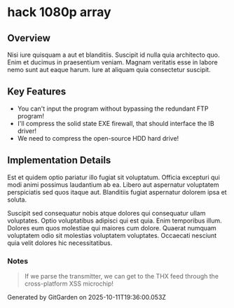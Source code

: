 # hack 1080p array

## Overview
Nisi iure quisquam a aut et blanditiis. Suscipit id nulla quia architecto quo. Enim et ducimus in praesentium veniam. Magnam veritatis esse in labore nemo sunt aut eaque harum. Iure at aliquam quia consectetur suscipit.

## Key Features
- You can't input the program without bypassing the redundant FTP program!
- I'll compress the solid state EXE firewall, that should interface the IB driver!
- We need to compress the open-source HDD hard drive!

## Implementation Details
Est et quidem optio pariatur illo fugiat sit voluptatum. Officia excepturi qui modi animi possimus laudantium ab ea. Libero aut aspernatur voluptatem perspiciatis sed quos itaque aut. Blanditiis fugiat aspernatur dolorem ipsa et soluta.
 Suscipit sed consequatur nobis atque dolores qui consequatur ullam voluptates. Optio voluptatibus adipisci qui est quia. Enim temporibus illum. Dolores eum quos molestiae qui maiores cum dolore. Quaerat numquam voluptatem odio sit molestias voluptatem voluptates. Occaecati nesciunt quia velit dolores hic necessitatibus.

### Notes
> If we parse the transmitter, we can get to the THX feed through the cross-platform XSS microchip!

Generated by GitGarden on 2025-10-11T19:36:00.053Z